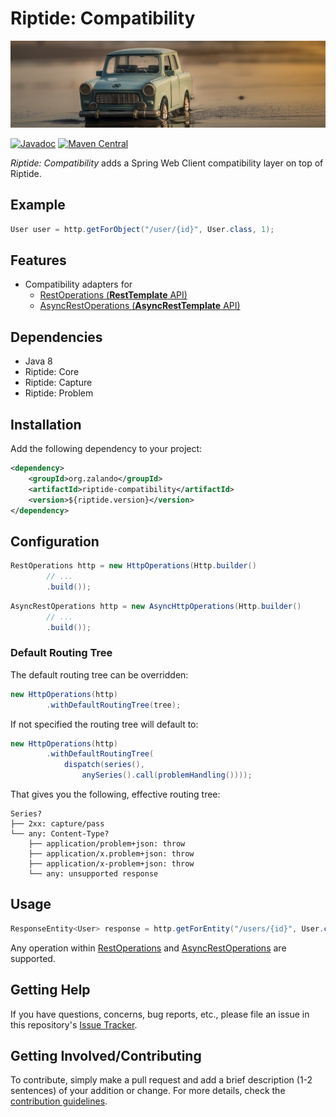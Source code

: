 # Riptide: Compatibility

[![Toy Car](../docs/toy-car.jpg)](https://pixabay.com/photos/miniature-car-model-toy-automobile-1802333/)

[![Javadoc](https://www.javadoc.io/badge/org.zalando/riptide-compatibility.svg)](http://www.javadoc.io/doc/org.zalando/riptide-compatibility)
[![Maven Central](https://img.shields.io/maven-central/v/org.zalando/riptide-compatibility.svg)](https://maven-badges.herokuapp.com/maven-central/org.zalando/riptide-compatibility)

*Riptide: Compatibility* adds a Spring Web Client compatibility layer on top of Riptide.

## Example

```java
User user = http.getForObject("/user/{id}", User.class, 1);
```

## Features

- Compatibility adapters for
  - [RestOperations (**RestTemplate** API)](https://docs.spring.io/spring/docs/current/javadoc-api/org/springframework/web/client/RestOperations.html)
  - [AsyncRestOperations (**AsyncRestTemplate** API)](https://docs.spring.io/spring/docs/current/javadoc-api/org/springframework/web/client/AsyncRestOperations.html)

## Dependencies

- Java 8
- Riptide: Core
- Riptide: Capture
- Riptide: Problem

## Installation

Add the following dependency to your project:

```xml
<dependency>
    <groupId>org.zalando</groupId>
    <artifactId>riptide-compatibility</artifactId>
    <version>${riptide.version}</version>
</dependency>
```

## Configuration

```java
RestOperations http = new HttpOperations(Http.builder()
        // ...
        .build());
```

```java
AsyncRestOperations http = new AsyncHttpOperations(Http.builder()
        // ...
        .build());
```

### Default Routing Tree

The default routing tree can be overridden:

```java
new HttpOperations(http)
        .withDefaultRoutingTree(tree);
```

If not specified the routing tree will default to:

```java
new HttpOperations(http)
        .withDefaultRoutingTree(
            dispatch(series(),
                anySeries().call(problemHandling())));
```
That gives you the following, effective routing tree:

```
Series?
├── 2xx: capture/pass
└── any: Content-Type?
    ├── application/problem+json: throw
    ├── application/x.problem+json: throw
    ├── application/x-problem+json: throw
    └── any: unsupported response
```

## Usage

```java
ResponseEntity<User> response = http.getForEntity("/users/{id}", User.class, 1);
```

Any operation within [RestOperations](https://docs.spring.io/spring/docs/current/javadoc-api/org/springframework/web/client/RestOperations.html)
and [AsyncRestOperations](https://docs.spring.io/spring/docs/current/javadoc-api/org/springframework/web/client/AsyncRestOperations.html)
are supported.

## Getting Help

If you have questions, concerns, bug reports, etc., please file an issue in this repository's [Issue Tracker](../../../../issues).

## Getting Involved/Contributing

To contribute, simply make a pull request and add a brief description (1-2 sentences) of your addition or change. For
more details, check the [contribution guidelines](../.github/CONTRIBUTING.md).
